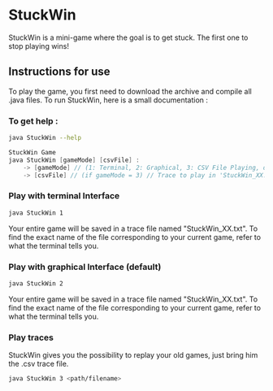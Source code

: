 # StuckWin
StuckWin is a mini-game where the goal is to get stuck. The first one to stop playing wins!


## Instructions for use
To play the game, you first need to download the archive and compile all .java files. To run StuckWin, here is a small documentation :

### To get help :
```bash
java StuckWin --help
```
```java
StuckWin Game
java StuckWin [gameMode] [csvFile] :
	-> [gameMode] // (1: Terminal, 2: Graphical, 3: CSV File Playing, default: Graphical)
	-> [csvFile] // (if gameMode = 3) // Trace to play in 'StuckWin_XX.csv' format.
```

### Play with terminal Interface
```bash
java StuckWin 1
```
Your entire game will be saved in a trace file named "StuckWin_XX.txt". To find the exact name of the file corresponding to your current game, refer to what the terminal tells you.

### Play with graphical Interface (default)
```bash
java StuckWin 2
```
Your entire game will be saved in a trace file named "StuckWin_XX.txt". To find the exact name of the file corresponding to your current game, refer to what the terminal tells you.

### Play traces
StuckWin gives you the possibility to replay your old games, just bring him the .csv trace file.
```bash
java StuckWin 3 <path/filename>
```
